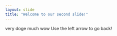 ```yaml
---
layout: slide
title: "Welcome to our second slide!"
---
```

very doge much wow
Use the left arrow to go back!
